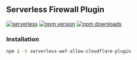 ## Serverless Firewall Plugin
[![serverless](http://public.serverless.com/badges/v3.svg)](http://www.serverless.com)
[![npm version](https://badge.fury.io/js/template-base-serverless-plugin.svg)](https://badge.fury.io/js/serverless-firewall-plugin)
[![npm downloads](https://img.shields.io/npm/dt/serverless-firewall-plugin.svg?style=flat)](https://www.npmjs.com/package/serverless-firewall-plugin)

### Installation
```bash
npm i -E serverless-waf-allow-cloudflare-plugin
```
